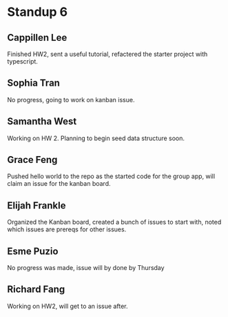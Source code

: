 # Standup 6
## Cappillen Lee
Finished HW2, sent a useful tutorial, refactered the starter project with typescript.
## Sophia Tran
No progress, going to work on kanban issue.
## Samantha West
Working on HW 2. Planning to begin seed data structure soon.
## Grace Feng
Pushed hello world to the repo as the started code for the group app, will claim an issue for the kanban board.
## Elijah Frankle
Organized the Kanban board, created a bunch of issues to start with, noted which issues are prereqs for other issues.
## Esme Puzio
No progress was made, issue will by done by Thursday
## Richard Fang
Working on HW2, will get to an issue after.
